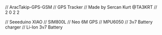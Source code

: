// AracTakip-GPS-GSM
// GPS Tracker
// Made by Sercan Kurt @TA3KRT
// 2 0 2 2

// Seeeduino XIAO
// SIM800L 
// Neo 6M GPS
// MPU6050
// 3v7 Battery charger 
// Li-Ion 3v7 Battery
